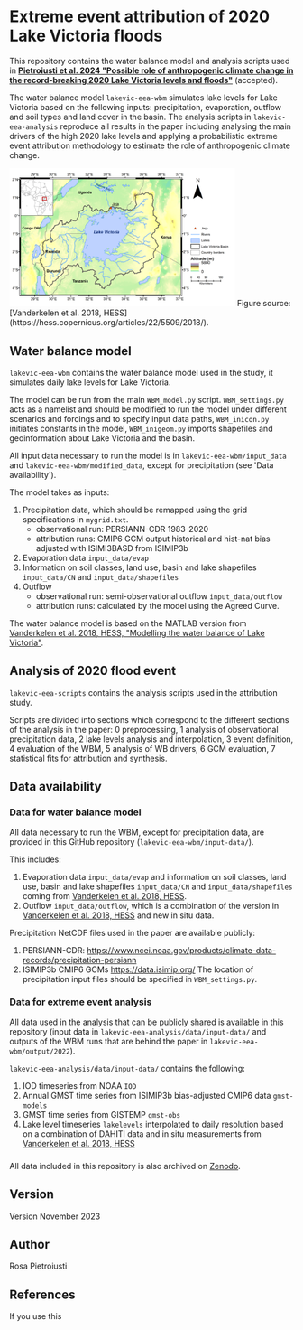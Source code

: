 # Extreme event attribution of 2020 Lake Victoria floods

This repository contains the water balance model and analysis scripts used in [**Pietroiusti et al. 2024 "Possible role of anthropogenic climate change in the record-breaking 2020 Lake Victoria levels and floods"**](https://egusphere.copernicus.org/preprints/2023/egusphere-2023-1827/) (accepted). 

The water balance model `lakevic-eea-wbm` simulates lake levels for Lake Victoria based on the following inputs: precipitation, evaporation, outflow and soil types and land cover in the basin. The analysis scripts in `lakevic-eea-analysis` reproduce all results in the paper including analysing the main drivers of the high 2020 lake levels and applying a probabilistic extreme event attribution methodology to estimate the role of anthropogenic climate change. 

<img src=/lakevic-eea-wbm/input_data/shapefiles/fig01.png alt="drawing" width="400" ALIGN=”center” />
Figure source: [Vanderkelen et al. 2018, HESS](https://hess.copernicus.org/articles/22/5509/2018/).

## Water balance model

`lakevic-eea-wbm` contains the water balance model used in the study, it simulates daily lake levels for Lake Victoria.

The model can be run from the main `WBM_model.py` script. `WBM_settings.py` acts as a namelist and should be modified to run the model under different scenarios and forcings and to specify input data paths, `WBM_inicon.py` initiates constants in the model, `WBM_inigeom.py` imports shapefiles and geoinformation about Lake Victoria and the basin.

All input data necessary to run the model is in `lakevic-eea-wbm/input_data` and `lakevic-eea-wbm/modified_data`, except for precipitation (see 'Data availability'). 

The model takes as inputs:
1. Precipitation data, which should be remapped using the grid specifications in `mygrid.txt`. 
    - observational run: PERSIANN-CDR 1983-2020
    - attribution runs: CMIP6 GCM output historical and hist-nat bias adjusted with ISIMI3BASD from ISIMIP3b
2. Evaporation data `input_data/evap`
3. Information on soil classes, land use, basin and lake shapefiles `input_data/CN` and `input_data/shapefiles`
4. Outflow
    - observational run: semi-observational outflow `input_data/outflow` 
    - attribution runs: calculated by the model using the Agreed Curve.
  
The water balance model is based on the MATLAB version from [Vanderkelen et al. 2018, HESS, "Modelling the water balance of Lake Victoria"](https://hess.copernicus.org/articles/22/5509/2018/).

## Analysis of 2020 flood event

`lakevic-eea-scripts` contains the analysis scripts used in the attribution study. 

Scripts are divided into sections which correspond to the different sections of the analysis in the paper: 0 preprocessing, 1 analysis of observational precipitation data, 2 lake levels analysis and interpolation, 3 event definition, 4 evaluation of the WBM, 5 analysis of WB drivers, 6 GCM evaluation, 7 statistical fits for attribution and synthesis. 

## Data availability 

### Data for water balance model 

All data necessary to run the WBM, except for precipitation data, are provided in this GitHub repository (`lakevic-eea-wbm/input-data/`). 

This includes: 
1. Evaporation data `input_data/evap` and information on soil classes, land use, basin and lake shapefiles `input_data/CN` and `input_data/shapefiles` coming from [Vanderkelen et al. 2018, HESS](https://hess.copernicus.org/articles/22/5509/2018/).
2. Outflow `input_data/outflow`, which is a combination of the version in [Vanderkelen et al. 2018, HESS](https://hess.copernicus.org/articles/22/5509/2018/) and new in situ data. 

Precipitation NetCDF files used in the paper are available publicly:
1. PERSIANN-CDR: https://www.ncei.noaa.gov/products/climate-data-records/precipitation-persiann 
2. ISIMIP3b CMIP6 GCMs https://data.isimip.org/
The location of precipitation input files should be specified in `WBM_settings.py`. 

### Data for extreme event analysis 

All data used in the analysis that can be publicly shared is available in this repository (input data in `lakevic-eea-analysis/data/input-data/` and outputs of the WBM runs that are behind the paper in `lakevic-eea-wbm/output/2022`).

`lakevic-eea-analysis/data/input-data/` contains the following: 
1.	IOD timeseries from NOAA `IOD`
2.	Annual GMST time series from ISIMIP3b bias-adjusted CMIP6 data `gmst-models`
3.	GMST time series from GISTEMP `gmst-obs`
4.	Lake level timeseries `lakelevels` interpolated to daily resolution based on a combination of DAHITI data and in situ measurements from [Vanderkelen et al. 2018, HESS](https://hess.copernicus.org/articles/22/5509/2018/)

### 

All data included in this repository is also archived on  [Zenodo](https://zenodo.org/record/8233523).

## Version
Version November 2023

## Author
Rosa Pietroiusti

## References 

If you use this 
